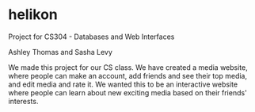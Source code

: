 helikon
=======

Project for CS304 - Databases and Web Interfaces

Ashley Thomas and Sasha Levy

We made this project for our CS class. We have created a media website, where people can make an account, add friends and see their top media, and edit media and rate it. We wanted this to be an interactive website where people can learn about new exciting media based on their friends' interests.
